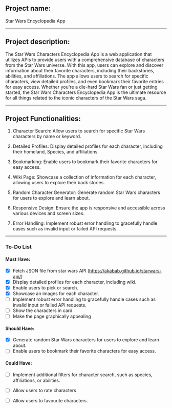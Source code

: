 ## Project name:
Star Wars Encyclopedia App
___
## Project description:
The Star Wars Characters Encyclopedia App is a web application that utilizes APIs to provide users with a comprehensive database of characters from the Star Wars universe. With this app, users can explore and discover information about their favorite characters, including their backstories, abilities, and affiliations. The app allows users to search for specific characters, view detailed profiles, and even bookmark their favorite entries for easy access. Whether you're a die-hard Star Wars fan or just getting started, the Star Wars Characters Encyclopedia App is the ultimate resource for all things related to the iconic characters of the Star Wars saga.
___
## Project Functionalities:

1. Character Search: Allow users to search for specific Star Wars characters by name or keyword.

2. Detailed Profiles: Display detailed profiles for each character, including their homeland, Species, and affiliations.

3. Bookmarking: Enable users to bookmark their favorite characters for easy access.

4. Wiki Page: Showcase a collection of information for each character, allowing users to explore their back stories.


5. Random Character Generator: Generate random Star Wars characters for users to explore and learn about.

6. Responsive Design: Ensure the app is responsive and accessible across various devices and screen sizes.

7. Error Handling: Implement robust error handling to gracefully handle cases such as invalid input or failed API requests.

___
### To-Do List

#### Must Have:

- [x] Fetch JSON file from star wars API (https://akabab.github.io/starwars-api/)
- [x] Display detailed profiles for each character, including wiki.
- [x] Enable users to pick or search.
- [x] Showcase an images for each character.
- [ ] Implement robust error handling to gracefully handle cases such as invalid input or failed API requests.
- [ ] Show the characters in card
- [ ] Make the page graphically appealing

#### Should Have:

- [x] Generate random Star Wars characters for users to explore and learn about.
- [ ] Enable users to bookmark their favorite characters for easy access.

#### Could Have:
- [ ] Implement additional filters for character search, such as species, affiliations, or abilities.
- [ ] Allow users to rate characters
- [ ] Allow users to favourite characters.



